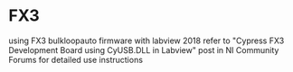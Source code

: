 # FX3
using FX3 bulkloopauto firmware with labview 2018
refer to "Cypress FX3 Development Board using CyUSB.DLL in Labview" post in NI Community Forums for detailed use instructions
